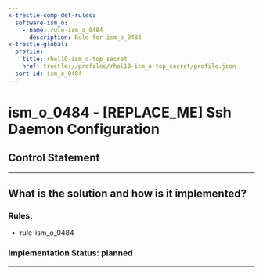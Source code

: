 ```yaml
---
x-trestle-comp-def-rules:
  software-ism_o:
    - name: rule-ism_o_0484
      description: Rule for ism_o_0484
x-trestle-global:
  profile:
    title: rhel10-ism_o-top_secret
    href: trestle://profiles/rhel10-ism_o-top_secret/profile.json
  sort-id: ism_o_0484
---
```


# ism_o_0484 - \[REPLACE_ME\] Ssh Daemon Configuration

## Control Statement

______________________________________________________________________

## What is the solution and how is it implemented?

<!-- For implementation status enter one of: implemented, partial, planned, alternative, not-applicable -->

<!-- Note that the list of rules under ### Rules: is read-only and changes will not be captured after assembly to JSON -->

<!-- Add control implementation description here for control: ism_o_0484 -->

### Rules:

  - rule-ism_o_0484

### Implementation Status: planned

______________________________________________________________________
